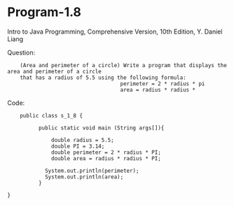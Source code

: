 # Program-1.8
Intro to Java Programming, Comprehensive Version, 10th Edition, Y. Daniel Liang

Question:

        (Area and perimeter of a circle) Write a program that displays the area and perimeter of a circle 
		that has a radius of 5.5 using the following formula: 
                                        perimeter = 2 * radius * pi
                                        area = radius * radius * 
                                        
Code:

        public class s_1_8 {
	
		      public static void main (String args[]){
			
			      double radius = 5.5;
			      double PI = 3.14;
			      double perimeter = 2 * radius * PI;
			      double area = radius * radius * PI;
			
			    System.out.println(perimeter);
			    System.out.println(area);
			  }
	
    }
